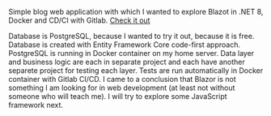 Simple blog web application with which I wanted to explore Blazot in .NET 8, Docker and CD/CI with Gitlab.
[Check it out](https://soicheek.cz/)

Database is PostgreSQL, because I wanted to try it out, because it is free. Database is created with Entity Framework Core code-first approach. PostgreSQL is running in Docker container on my home server. 
Data layer and business logic are each in separate project and each have another separete project for testing each layer. Tests are run automatically in Docker container with Gitlab CI/CD.
I came to a conclusion that Blazor is not something I am looking for in web development (at least not without someone who will teach me). I will try to explore some JavaScript framework next.
